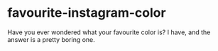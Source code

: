 # favourite-instagram-color
Have you ever wondered what your favourite color is? I have, and the answer is a pretty boring one.
